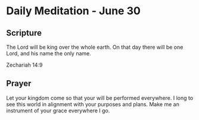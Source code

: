 # Daily Meditation - June 30

## Scripture

The Lord will be king over the whole earth. On that day there will be one
Lord, and his name the only name.

Zechariah 14:9 


## Prayer

Let your kingdom come so that your will be performed everywhere. I long to see
this world in alignment with your purposes and plans.  Make me an instrument
of your grace everywhere I go.

